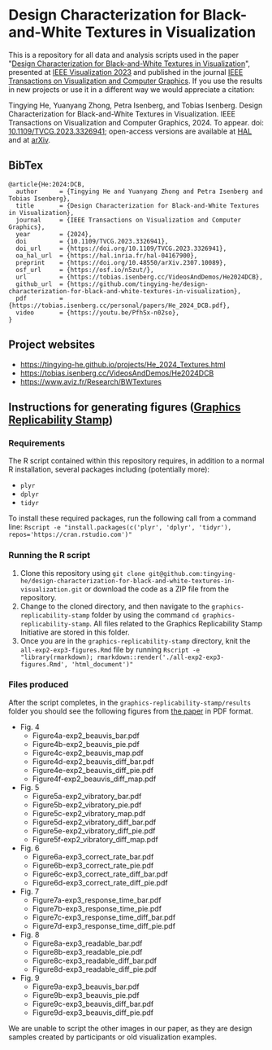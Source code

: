 # Design Characterization for Black-and-White Textures in Visualization

This is a repository for all data and analysis scripts used in the paper "[Design Characterization for Black-and-White Textures in Visualization](https://doi.org/10.1109/TVCG.2023.3326941)", presented at [IEEE Visualization 2023](http://ieeevis.org/year/2023/welcome) and published in the journal [IEEE Transactions on Visualization and Computer Graphics](https://ieeexplore.ieee.org/xpl/RecentIssue.jsp?punumber=2945). If you use the results in new projects or use it in a different way we would appreciate a citation:

Tingying He, Yuanyang Zhong, Petra Isenberg, and Tobias Isenberg. Design Characterization for Black-and-White Textures in Visualization. IEEE Transactions on Visualization and Computer Graphics, 2024. To appear. doi: [10.1109/TVCG.2023.3326941](https://doi.org/10.1109/TVCG.2023.3326941); open-access versions are available at [HAL](https://inria.hal.science/hal-04167900) and at [arXiv](https://arxiv.org/abs/2307.10089).

## BibTex

```
@article{He:2024:DCB,
  author      = {Tingying He and Yuanyang Zhong and Petra Isenberg and Tobias Isenberg},
  title       = {Design Characterization for Black-and-White Textures in Visualization},
  journal     = {IEEE Transactions on Visualization and Computer Graphics},
  year        = {2024},
  doi         = {10.1109/TVCG.2023.3326941},
  doi_url     = {https://doi.org/10.1109/TVCG.2023.3326941},
  oa_hal_url  = {https://hal.inria.fr/hal-04167900},
  preprint    = {https://doi.org/10.48550/arXiv.2307.10089},
  osf_url     = {https://osf.io/n5zut/},
  url         = {https://tobias.isenberg.cc/VideosAndDemos/He2024DCB},
  github_url  = {https://github.com/tingying-he/design-characterization-for-black-and-white-textures-in-visualization},
  pdf         = {https://tobias.isenberg.cc/personal/papers/He_2024_DCB.pdf},
  video       = {https://youtu.be/PfhSx-n02so},
}
```

## Project websites

* https://tingying-he.github.io/projects/He_2024_Textures.html
* https://tobias.isenberg.cc/VideosAndDemos/He2024DCB
* https://www.aviz.fr/Research/BWTextures

## Instructions for generating figures ([Graphics Replicability Stamp](https://www.replicabilitystamp.org/))
### Requirements

The R script contained within this repository requires, in addition to a normal R installation, several packages including (potentially more):

* `plyr`
* `dplyr`
* `tidyr`

To install these required packages, run the following call from a command line: `Rscript -e "install.packages(c('plyr', 'dplyr', 'tidyr'), repos='https://cran.rstudio.com')"`

### Running the R script

1. Clone this repository using `git clone git@github.com:tingying-he/design-characterization-for-black-and-white-textures-in-visualization.git` or download the code as a ZIP file from the repository.
2. Change to the cloned directory, and then navigate to the `graphics-replicability-stamp` folder by using the command `cd graphics-replicability-stamp`. All files related to the Graphics Replicability Stamp Initiative are stored in this folder.
3. Once you are in the `graphics-replicability-stamp` directory, knit the `all-exp2-exp3-figures.Rmd` file by running `Rscript -e "library(rmarkdown); rmarkdown::render('./all-exp2-exp3-figures.Rmd', 'html_document')"`

### Files produced

After the script completes, in the `graphics-replicability-stamp/results` folder you should see the following figures from [the paper](https://tingying-he.github.io/assets/publications/papers/He_2024_Textures.pdf) in PDF format.

* Fig. 4 
  * Figure4a-exp2_beauvis_bar.pdf
  * Figure4b-exp2_beauvis_pie.pdf
  * Figure4c-exp2_beauvis_map.pdf
  * Figure4d-exp2_beauvis_diff_bar.pdf
  * Figure4e-exp2_beauvis_diff_pie.pdf
  * Figure4f-exp2_beauvis_diff_map.pdf
* Fig. 5
  * Figure5a-exp2_vibratory_bar.pdf
  * Figure5b-exp2_vibratory_pie.pdf
  * Figure5c-exp2_vibratory_map.pdf
  * Figure5d-exp2_vibratory_diff_bar.pdf
  * Figure5e-exp2_vibratory_diff_pie.pdf
  * Figure5f-exp2_vibratory_diff_map.pdf
* Fig. 6
  * Figure6a-exp3_correct_rate_bar.pdf
  * Figure6b-exp3_correct_rate_pie.pdf
  * Figure6c-exp3_correct_rate_diff_bar.pdf
  * Figure6d-exp3_correct_rate_diff_pie.pdf
* Fig. 7
  * Figure7a-exp3_response_time_bar.pdf
  * Figure7b-exp3_response_time_pie.pdf
  * Figure7c-exp3_response_time_diff_bar.pdf
  * Figure7d-exp3_response_time_diff_pie.pdf
* Fig. 8
  * Figure8a-exp3_readable_bar.pdf
  * Figure8b-exp3_readable_pie.pdf
  * Figure8c-exp3_readable_diff_bar.pdf
  * Figure8d-exp3_readable_diff_pie.pdf
* Fig. 9
  * Figure9a-exp3_beauvis_bar.pdf
  * Figure9b-exp3_beauvis_pie.pdf
  * Figure9c-exp3_beauvis_diff_bar.pdf
  * Figure9d-exp3_beauvis_diff_pie.pdf

We are unable to script the other images in our paper, as they are design samples created by participants or old visualization examples.